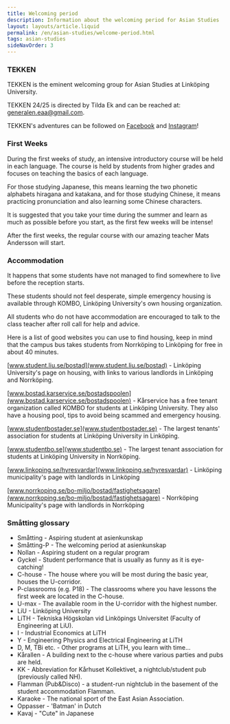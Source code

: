```yaml
---
title: Welcoming period
description: Information about the welcoming period for Asian Studies
layout: layouts/article.liquid
permalink: /en/asian-studies/welcome-period.html
tags: asian-studies
sideNavOrder: 3
---
```


### TEKKEN

TEKKEN is the eminent welcoming group for Asian Studies at Linköping University.

TEKKEN 24/25 is directed by Tilda Ek and can be reached at:  
generalen.eaa@gmail.com.

TEKKEN's adventures can be followed on [Facebook](https://www.facebook.com/FadderietTekken/) and [Instagram](https://www.instagram.com/fadderiet_tekken/)!

### First Weeks

During the first weeks of study, an intensive introductory course will be held in each language. The course is held by students from higher grades and focuses on teaching the basics of each language.

For those studying Japanese, this means learning the two phonetic alphabets hiragana and katakana, and for those studying Chinese, it means practicing pronunciation and also learning some Chinese characters.

It is suggested that you take your time during the summer and learn as much as possible before you start, as the first few weeks will be intense!

After the first weeks, the regular course with our amazing teacher Mats Andersson will start.

### Accommodation

It happens that some students have not managed to find somewhere to live before the reception starts.

These students should not feel desperate, simple emergency housing is available through KOMBO, Linköping University's own housing organization.

All students who do not have accommodation are encouraged to talk to the class teacher after roll call for help and advice.

Here is a list of good websites you can use to find housing, keep in mind that the campus bus takes students from Norrköping to Linköping for free in about 40 minutes.

[www.student.liu.se/bostad](www.student.liu.se/bostad) - Linköping University's page on housing, with links to various landlords in Linköping and Norrköping.

[www.bostad.karservice.se/bostadspoolen](www.bostad.karservice.se/bostadspoolen) - Kårservice has a free tenant organization called KOMBO for students at Linköping University. They also have a housing pool, tips to avoid being scammed and emergency housing.

[www.studentbostader.se](www.studentbostader.se) - The largest tenants' association for students at Linköping University in Linköping.

[www.studentbo.se](www.studentbo.se) - The largest tenant association for students at Linköping University in Norrköping.

[www.linkoping.se/hyresvardar](www.linkoping.se/hyresvardar) - Linköping municipality's page with landlords in Linköping

[www.norrkoping.se/bo-miljo/bostad/fastighetsagare](www.norrkoping.se/bo-miljo/bostad/fastighetsagare) - Norrköping Municipality's page with landlords in Norrköping

### Småtting glossary

* Småtting - Aspiring student at asienkunskap
* Småtting-P - The welcoming period at asienkunskap
* Nollan - Aspiring student on a regular program
* Gyckel - Student performance that is usually as funny as it is eye-catching!
* C-house - The house where you will be most during the basic year, houses the U-corridor.
* P-classrooms (e.g. P18) - The classrooms where you have lessons the first week are located in the C-house.
* U-max - The available room in the U-corridor with the highest number.
* LiU - Linköping University
* LiTH - Tekniska Högskolan vid Linköpings Universitet (Faculty of Engineering at LiU).
* I - Industrial Economics at LiTH
* Y - Engineering Physics and Electrical Engineering at LiTH
* D, M, TBi etc. - Other programs at LiTH, you learn with time...
* Kårallen - A building next to the c-house where various parties and pubs are held.
* KK - Abbreviation for Kårhuset Kollektivet, a nightclub/student pub (previously called NH).
* Flamman (Pub&Disco) - a student-run nightclub in the basement of the student accommodation Flamman.
* Karaoke - The national sport of the East Asian Association.
* Oppasser - 'Batman' in Dutch
* Kavaj - "Cute" in Japanese